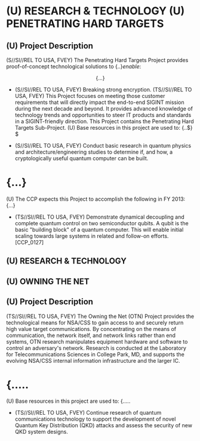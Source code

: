 # (U) RESEARCH \& TECHNOLOGY (U) PENETRATING HARD TARGETS 

## (U) Project Description

(S//SI//REL TO USA, FVEY) The Penetrating Hard Targets Project provides proof-of-concept technological solutions to $\{.$.$\} enable:$

$$
\{ \ldots \}
$$

- (S//SI//REL TO USA, FVEY) Breaking strong encryption.
(TS//SI//REL TO USA, FVEY) This Project focuses on meeting those customer requirements that will directly impact the end-to-end SIGINT mission during the next decade and beyond. It provides advanced knowledge of technology trends and opportunities to steer IT products and standards in a SIGINT-friendly direction. This Project contains the Penetrating Hard Targets Sub-Project.
(U) Base resources in this project are used to:
$\{.$.$\} \$

- (S//SI//REL TO USA, FVEY) Conduct basic research in quantum physics and architecture/engineering studies to determine if, and how, a cryptologically useful quantum computer can be built.
# $\{\ldots\}$ 

(U) The CCP expects this Project to accomplish the following in FY 2013:
$\{\ldots\}$

- (TS//SI//REL TO USA, FVEY) Demonstrate dynamical decoupling and complete quantum control on two semiconductor qubits. A qubit is the basic "building block" of a quantum computer. This will enable initial scaling towards large systems in related and follow-on efforts. [CCP_0127]


## (U) RESEARCH \& TECHNOLOGY

## (U) OWNING THE NET

## (U) Project Description

(TS//SI//REL TO USA, FVEY) The Owning the Net (OTN) Project provides the technological means for NSA/CSS to gain access to and securely return high value target communications. By concentrating on the means of communication, the network itself, and network links rather than end systems, OTN research manipulates equipment hardware and software to control an adversary's network. Research is conducted at the Laboratory for Telecommunications Sciences in College Park, MD, and supports the evolving NSA/CSS internal information infrastructure and the larger IC.
# $\{\ldots .$. 

(U) Base resources in this project are used to:
$\{\ldots .$.

- (TS//SI//REL TO USA, FVEY) Continue research of quantum communications technology to support the development of novel Quantum Key Distribution (QKD) attacks and assess the security of new QKD system designs.
